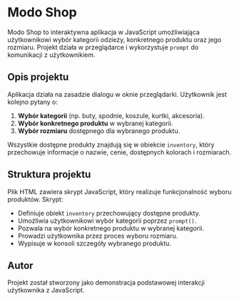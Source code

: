 # Modo Shop

Modo Shop to interaktywna aplikacja w JavaScript umożliwiająca użytkownikowi wybór kategorii odzieży, konkretnego produktu oraz jego rozmiaru. Projekt działa w przeglądarce i wykorzystuje `prompt` do komunikacji z użytkownikiem.

## Opis projektu
Aplikacja działa na zasadzie dialogu w oknie przeglądarki. Użytkownik jest kolejno pytany o:
1. **Wybór kategorii** (np. buty, spodnie, koszule, kurtki, akcesoria).
2. **Wybór konkretnego produktu** w wybranej kategorii.
3. **Wybór rozmiaru** dostępnego dla wybranego produktu.

Wszystkie dostępne produkty znajdują się w obiekcie `inventory`, który przechowuje informacje o nazwie, cenie, dostępnych kolorach i rozmiarach.

## Struktura projektu
Plik HTML zawiera skrypt JavaScript, który realizuje funkcjonalność wyboru produktów. Skrypt:
- Definiuje obiekt `inventory` przechowujący dostępne produkty.
- Umożliwia użytkownikowi wybór kategorii poprzez `prompt()`.
- Pozwala na wybór konkretnego produktu w wybranej kategorii.
- Prowadzi użytkownika przez proces wyboru rozmiaru.
- Wypisuje w konsoli szczegóły wybranego produktu.

## Autor
Projekt został stworzony jako demonstracja podstawowej interakcji użytkownika z JavaScript.

